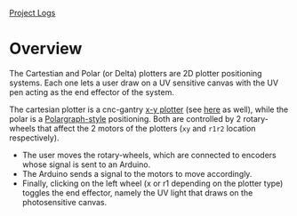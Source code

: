 [Project Logs](https://docs.google.com/document/d/1Dykp1E0tP4Vg5iNTMWY0Hv9gmuN5yl5A7_C2X_2-8zA/edit?tab=t.0#heading=h.mpouvkfogwal)

# Overview
The Cartestian and Polar (or Delta) plotters are 2D plotter positioning systems. Each one lets a user draw on a UV sensitive canvas with the UV pen acting as the end effector of the system.  

The cartesian plotter is a cnc-gantry [x-y plotter](https://en.wikipedia.org/wiki/Plotter) (see [here](https://www.instructables.com/X-Y-Plotter/) as well), while the polar is a [Polargraph-style](https://www.instructables.com/Polargraph-Drawing-Machine/) positioning. Both are controlled by 2 rotary-wheels that affect the 2 motors of the plotters (`xy` and `r1r2` location respectively).  
- The user moves the rotary-wheels, which are connected to encoders whose signal is sent to an Arduino.  
- The Arduino sends a signal to the motors to move accordingly.  
- Finally, clicking on the left wheel (x or r1 depending on the plotter type) toggles the end effector, namely the UV light that draws on the photosensitive canvas.
